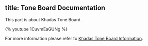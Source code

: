 title: Tone Board Documentation
---

This part is about Khadas Tone Board.

{% youtube 1CuvmEaGUNg %}

For more information please refer to [Khadas Tone Board Information](https://www.khadas.com/tone).

